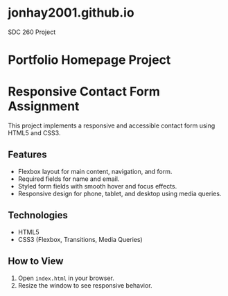# jonhay2001.github.io
SDC 260 Project
# Portfolio Homepage Project

# Responsive Contact Form Assignment

This project implements a responsive and accessible contact form using HTML5 and CSS3.

## Features
- Flexbox layout for main content, navigation, and form.
- Required fields for name and email.
- Styled form fields with smooth hover and focus effects.
- Responsive design for phone, tablet, and desktop using media queries.

## Technologies
- HTML5
- CSS3 (Flexbox, Transitions, Media Queries)

## How to View
1. Open `index.html` in your browser.
2. Resize the window to see responsive behavior.




